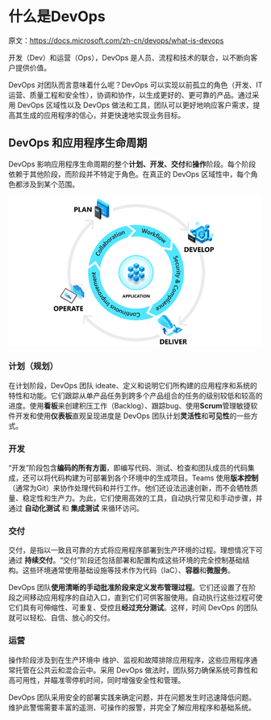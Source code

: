 # 什么是DevOps

原文：https://docs.microsoft.com/zh-cn/devops/what-is-devops



开发（Dev）和运营（Ops），DevOps 是人员、流程和技术的联合，以不断向客户提供价值。

DevOps 对团队而言意味着什么呢？DevOps 可以实现以前孤立的角色（开发、IT运营、质量工程和安全性），协调和协作，以生成更好的、更可靠的产品。通过采用 DevOps 区域性以及 DevOps 做法和工具，团队可以更好地响应客户需求，提高其生成的应用程序的信心，并更快速地实现业务目标。

## DevOps 和应用程序生命周期

DevOps 影响应用程序生命周期的整个**计划、开发、交付**和**操作**阶段。每个阶段依赖于其他阶段，而阶段并不特定于角色。在真正的 DevOps 区域性中，每个角色都涉及到某个范围。

![devops-lifecycle.png](./images/What_is_devops/devops-lifecycle.png)

### 计划（规划）

在计划阶段，DevOps 团队 ideate、定义和说明它们所构建的应用程序和系统的特性和功能。它们跟踪从单产品任务到跨多个产品组合的任务的级别较低和较高的进度。使用**看板**来创建积压工作（Backlog）、跟踪bug、使用**Scrum**管理敏捷软件开发和使用**仪表板**直观呈现进度是 DevOps 团队计划**灵活性**和**可见性**的一些方式。

### 开发

“开发”阶段包含**编码的所有方面**，即编写代码、测试、检查和团队成员的代码集成，还可以将代码构建为可部署到各个环境中的生成项目。Teams 使用**版本控制**（通常为Git）来协作处理代码和并行工作。他们还设法迅速创新，而不会牺牲质量、稳定性和生产力。为此，它们使用高效的工具，自动执行常见和手动步骤，并通过 **自动化测试** 和 **集成测试** 来循环访问。

### 交付

交付，是指以一致且可靠的方式将应用程序部署到生产环境的过程。理想情况下可通过 **持续交付**。“交付”阶段还包括部署和配置构成这些环境的完全控制基础结构。这些环境通常使用基础设施等技术作为代码（IaC）、**容器**和**微服务**。

DevOps 团队**使用清晰的手动批准阶段来定义发布管理过程**。它们还设置了在阶段之间移动应用程序的自动入口，直到它们可供客服使用。自动执行这些过程可使它们具有可伸缩性、可重复、受控且**经过充分测试**。这样，时间 DevOps 的团队就可以轻松、自信、放心的交付。

### 运营

操作阶段涉及到在生产环境中 维护、监视和故障排除应用程序，这些应用程序通常托管在公共云和混合云中。采用 DevOps 做法时，团队努力确保系统可靠性和高可用性，并瞄准零停机时间，同时增强安全性和管理。

DevOps 团队采用安全的部署实践来确定问题，并在问题发生时迅速降低问题。维护此警惕需要丰富的遥测、可操作的报警，并完全了解应用程序和基础系统。

